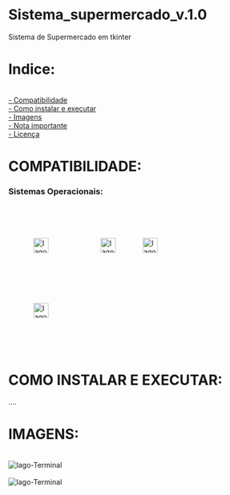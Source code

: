 # Sistema_supermercado_v.1.0
Sistema de Supermercado em tkinter
# Indice:
<div align="height"><br>
  <a href="https://github.com/Iagosilva019/connect_qrNgrok/blob/main/README.md#compatibilidade"> - Compatibilidade</a><br>
  <a href="https://github.com/Iagosilva019/connect_qrNgrok/blob/main/README.md#como-instalar-e-executar"> - Como instalar e executar </a><br>
  <a href="https://github.com/Iagosilva019/connect_qrNgrok/blob/main/README.md#imagens"> - Imagens</a><br>
  <a href="https://github.com/Iagosilva019/connect_qrNgrok/blob/main/README.md#nota-importante"> - Nota importante</a><br>
  <a href="https://github.com/Iagosilva019/connect_qrNgrok/blob/main/README.md#licenca"> - Licença</a><br>


# COMPATIBILIDADE:

<h3>Sistemas Operacionais:</h3>
     
<div align="height"><br>


<img align="center" alt="Iago-Terminal" width="30" height="30" src="https://user-images.githubusercontent.com/92806149/222990291-eab04c18-3588-44d3-998c-4e8ce25f217b.png"  style=" margin-left:50px">
 
 <img align="center" alt="Iago-Terminal" width="30" height="30" src="https://user-images.githubusercontent.com/92806149/222975588-bc14813a-41af-4ab9-80db-01dad2e654ad.png" style=" margin-left:100px">
 
 
 <img align="center" alt="Iago-Terminal" width="30" height="30" src="https://user-images.githubusercontent.com/92806149/222975781-66859ae2-3190-433d-8d6d-f00e373fecca.png"  style="margin:50px">
 <br>
 <img align="center" alt="Iago-Terminal" width="30" height="30" src="https://github.com/Iagosilva019/Sistema_supermercado_v.1.0/assets/92806149/48c4859b-25a1-4072-96c9-1ee28ca9a34d"  style="margin:50px">



</div><br>



 




# COMO INSTALAR E EXECUTAR:

  ....

# IMAGENS:
<div align="height"><br>
<img align="center" alt="Iago-Terminal"  src="https://github.com/Iagosilva019/Sistema_supermercado_v.1.0/assets/92806149/c2d6e321-ecd7-41bf-951b-6cdacdedc670"><br><br>
<img align="center" alt="Iago-Terminal"  src="https://github.com/Iagosilva019/Sistema_supermercado_v.1.0/assets/92806149/c4a77705-be29-40a9-b863-658f90984ca6">
</div><br>

